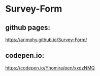 # Survey-Form
## github pages:
https://arimohy.github.io/Survey-Form/
## codepen.io: 
https://codepen.io/Yhomira/pen/xxdzNMQ
